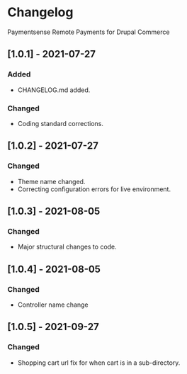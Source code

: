 # Changelog
Paymentsense Remote Payments for Drupal Commerce


## [1.0.1] - 2021-07-27
### Added
- CHANGELOG.md added.

### Changed
- Coding standard corrections.

## [1.0.2] - 2021-07-27
### Changed
- Theme name changed.
- Correcting configuration errors for live environment.

## [1.0.3] - 2021-08-05
### Changed
- Major structural changes to code.

## [1.0.4] - 2021-08-05
### Changed
- Controller name change

## [1.0.5] - 2021-09-27
### Changed
- Shopping cart url fix for when cart is in a sub-directory.
